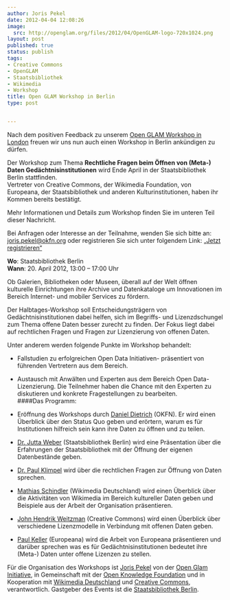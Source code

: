 ```yaml
---
author: Joris Pekel
date: 2012-04-04 12:08:26
image:
  src: http://openglam.org/files/2012/04/OpenGLAM-logo-720x1024.png
layout: post
published: true
status: publish
tags:
- Creative Commons
- OpenGLAM
- Staatsbibliothek
- Wikimedia
- Workshop
title: Open GLAM Workshop in Berlin
type: post


---
```


  
Nach dem positiven Feedback zu unserem [Open GLAM Workshop in London](http://openglam.org/2011/12/07/open-data-and-cultural-heritage-workshop/) freuen wir uns nun auch einen Workshop in Berlin ankündigen zu dürfen.

Der Workshop zum Thema **Rechtliche Fragen beim Öffnen von (Meta-) Daten Gedächtnisinstitutionen** wird Ende April in der Staatsbibliothek Berlin stattfinden.  
Vertreter von Creative Commons, der Wikimedia Foundation, von Europeana, der Staatsbibliothek und anderen Kulturinstitutionen, haben ihr Kommen bereits bestätigt.

Mehr Informationen und Details zum Workshop finden Sie im unteren Teil dieser Nachricht.

Bei Anfragen oder Interesse an der Teilnahme, wenden Sie sich bitte an: [joris.pekel@okfn.org](mailto:joris.pekel@okfn.org) oder registrieren Sie sich unter folgendem Link: [„Jetzt registrieren“](http://lanyrd.com/2012/open-glam-workshop-in-berlin/)

**Wo**: Staatsbibliothek Berlin  
**Wann**: 20. April 2012, 13:00 – 17:00 Uhr

Ob Galerien, Bibliotheken oder Museen, überall auf der Welt öffnen kulturelle Einrichtungen ihre Archive und Datenkataloge um Innovationen im Bereich Internet- und mobiler Services zu fördern.

Der Halbtages-Workshop soll Entscheidungsträgern von Gedächtnisinstitutionen dabei helfen, sich im Begriffs- und Lizenzdschungel zum Thema offene Daten besser zurecht zu finden. Der Fokus liegt dabei auf rechtlichen Fragen und Fragen zur Lizenzierung von offenen Daten.

Unter anderem werden folgende Punkte im Workshop behandelt:

- Fallstudien zu erfolgreichen Open Data Initiativen- präsentiert von führenden Vertretern aus dem Bereich.  
- Austausch mit Anwälten und Experten aus dem Bereich Open Data- Lizenzierung. Die Teilnehmer haben die Chance mit den Experten zu diskutieren und konkrete Fragestellungen zu bearbeiten.  
####Das Programm:

- Eröffnung des Workshops durch [Daniel Dietrich](http://okfn.org/about/team/international-chapters/#daniel-dietrich-chapter-lead-okfn-deutschland) (OKFN). Er wird einen Überblick über den Status Quo geben und erörtern, warum es für Institutionen hilfreich sein kann ihre Daten zu öffnen und zu teilen.  
- [Dr. Jutta Weber](http://staatsbibliothek-berlin.de/die-staatsbibliothek/abteilungen/handschriften/) (Staatsbibliothek Berlin) wird eine Präsentation über die Erfahrungen der Staatsbibliothek mit der Öffnung der eigenen Datenbestände geben.  
- [Dr. Paul Klimpel](http://de.wikipedia.org/wiki/Paul_Klimpel) wird über die rechtlichen Fragen zur Öffnung von Daten sprechen.  
- [Mathias Schindler](http://de.wikipedia.org/wiki/Benutzer:Mathias_Schindler) (Wikimedia Deutschland) wird einen Überblick über die Aktivitäten von Wikimedia im Bereich kultureller Daten geben und Beispiele aus der Arbeit der Organisation präsentieren.  
- [John Hendrik Weitzman](http://wiki.creativecommons.org/Germany) (Creative Commons) wird einen Überblick über verschiedene Lizenzmodelle in Verbindung mit offenen Daten geben.  
- [Paul Keller](http://www.kennisland.nl/en/about-kennisland/people/paul-keller) (Europeana) wird die Arbeit von Europeana präsentieren und darüber sprechen was es für Gedächtnisinstitutionen bedeutet ihre (Meta-) Daten unter offene Lizenzen zu stellen.

Für die Organisation des Workshops ist [Joris Pekel](http://okfn.org/about/team/the-projects-team/#joris-pekel-openglam) von der [Open Glam Initiative](http://www.openglam.org), in Gemeinschaft mit der [Open Knowledge Foundation](http://www.okfn.org) und in Kooperation mit [Wikimedia Deutschland](http://wikimedia.de/wiki/Hauptseite) und [Creative Commons](http://creativecommons.org/), verantwortlich. Gastgeber des Events ist die [Staatsbibliothek Berlin](http://staatsbibliothek-berlin.de/).